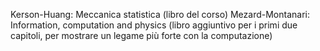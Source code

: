 Kerson-Huang: Meccanica statistica (libro del corso)
Mezard-Montanari: Information, computation and physics (libro aggiuntivo per i primi due capitoli, per mostrare un legame più forte con la computazione)